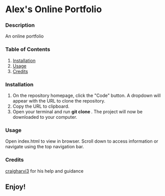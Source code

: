 # Alex's Online Portfolio

### Description

An online portfolio

### Table of Contents

1. [Installation](#installation)
2. [Usage](#usage)
3. [Credits](#credits)

### Installation

1. On the repository homepage, click the "Code" button. A dropdown will appear with the URL to clone the repository.
2. Copy the URL to clipboard.
3. Open your terminal and run **git clone <URL>**.
   The project will now be downloaded to your computer.

### Usage

Open index.html to view in browser.
Scroll down to access information or navigate using the top navigation bar.

### Credits

[craigharvi3](https://github.com/craigharvi3) for his help and guidance

## Enjoy!
